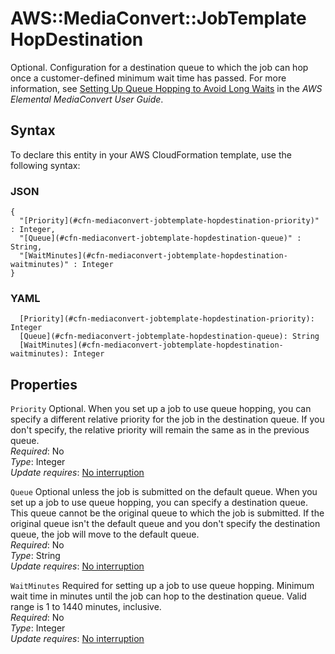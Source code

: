# AWS::MediaConvert::JobTemplate HopDestination<a name="aws-properties-mediaconvert-jobtemplate-hopdestination"></a>

Optional\. Configuration for a destination queue to which the job can hop once a customer\-defined minimum wait time has passed\. For more information, see [Setting Up Queue Hopping to Avoid Long Waits](https://docs.aws.amazon.com/mediaconvert/latest/ug/setting-up-queue-hopping-to-avoid-long-waits.html) in the _AWS Elemental MediaConvert User Guide_\.

## Syntax<a name="aws-properties-mediaconvert-jobtemplate-hopdestination-syntax"></a>

To declare this entity in your AWS CloudFormation template, use the following syntax:

### JSON<a name="aws-properties-mediaconvert-jobtemplate-hopdestination-syntax.json"></a>

```
{
  "[Priority](#cfn-mediaconvert-jobtemplate-hopdestination-priority)" : Integer,
  "[Queue](#cfn-mediaconvert-jobtemplate-hopdestination-queue)" : String,
  "[WaitMinutes](#cfn-mediaconvert-jobtemplate-hopdestination-waitminutes)" : Integer
}
```

### YAML<a name="aws-properties-mediaconvert-jobtemplate-hopdestination-syntax.yaml"></a>

```
  [Priority](#cfn-mediaconvert-jobtemplate-hopdestination-priority): Integer
  [Queue](#cfn-mediaconvert-jobtemplate-hopdestination-queue): String
  [WaitMinutes](#cfn-mediaconvert-jobtemplate-hopdestination-waitminutes): Integer
```

## Properties<a name="aws-properties-mediaconvert-jobtemplate-hopdestination-properties"></a>

`Priority` <a name="cfn-mediaconvert-jobtemplate-hopdestination-priority"></a>
Optional\. When you set up a job to use queue hopping, you can specify a different relative priority for the job in the destination queue\. If you don't specify, the relative priority will remain the same as in the previous queue\.  
_Required_: No  
_Type_: Integer  
_Update requires_: [No interruption](https://docs.aws.amazon.com/AWSCloudFormation/latest/UserGuide/using-cfn-updating-stacks-update-behaviors.html#update-no-interrupt)

`Queue` <a name="cfn-mediaconvert-jobtemplate-hopdestination-queue"></a>
Optional unless the job is submitted on the default queue\. When you set up a job to use queue hopping, you can specify a destination queue\. This queue cannot be the original queue to which the job is submitted\. If the original queue isn't the default queue and you don't specify the destination queue, the job will move to the default queue\.  
_Required_: No  
_Type_: String  
_Update requires_: [No interruption](https://docs.aws.amazon.com/AWSCloudFormation/latest/UserGuide/using-cfn-updating-stacks-update-behaviors.html#update-no-interrupt)

`WaitMinutes` <a name="cfn-mediaconvert-jobtemplate-hopdestination-waitminutes"></a>
Required for setting up a job to use queue hopping\. Minimum wait time in minutes until the job can hop to the destination queue\. Valid range is 1 to 1440 minutes, inclusive\.  
_Required_: No  
_Type_: Integer  
_Update requires_: [No interruption](https://docs.aws.amazon.com/AWSCloudFormation/latest/UserGuide/using-cfn-updating-stacks-update-behaviors.html#update-no-interrupt)
